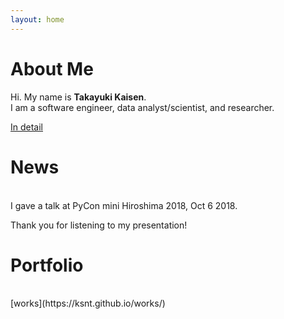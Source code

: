 ```yaml
---
layout: home
---
```


# About Me

Hi. My name is <b>Takayuki Kaisen</b>.  
I am a software engineer, data analyst/scientist, and researcher.

<a href="/about">In detail</a>
<br>

# News

<br>
I gave a talk at PyCon mini Hiroshima 2018, Oct 6 2018.  

Thank you for listening to my presentation!  

# Portfolio

<br>
[works](https://ksnt.github.io/works/)  
